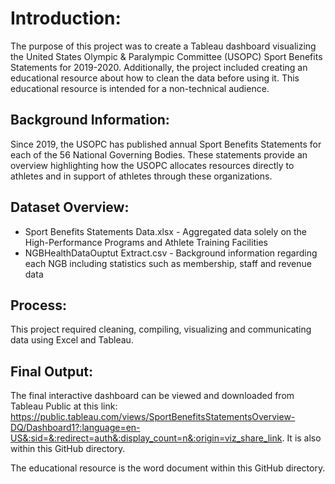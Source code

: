 # Introduction: 
The purpose of this project was to create a Tableau dashboard visualizing the United States Olympic & Paralympic Committee (USOPC) Sport Benefits Statements for 2019-2020. Additionally, the project included creating an educational resource about how to clean the data before using it. This educational resource is intended for a non-technical audience.   

## Background Information:
Since 2019, the USOPC has published annual Sport Benefits Statements for each of the 56 National Governing Bodies. These statements provide an overview highlighting how the USOPC allocates resources directly to athletes and in support of athletes through these organizations. 


## Dataset Overview:
- Sport Benefits Statements Data.xlsx - Aggregated data solely on the High-Performance Programs and Athlete Training Facilities 
- NGBHealthDataOuptut Extract.csv - Background information regarding each NGB including statistics such as membership, staff and revenue data

## Process: 
This project required cleaning, compiling, visualizing and communicating data using Excel and Tableau.  

## Final Output:
The final interactive dashboard can be viewed and downloaded from Tableau Public at this link: https://public.tableau.com/views/SportBenefitsStatementsOverview-DQ/Dashboard1?:language=en-US&:sid=&:redirect=auth&:display_count=n&:origin=viz_share_link. It is also within this GitHub directory. 

The educational resource is the word document within this GitHub directory.

